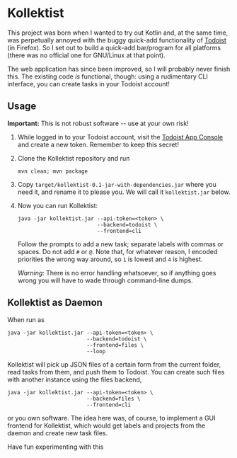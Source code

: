 # Kollektist

This project was born when I wanted to try out Kotlin and, at the same 
time, was perpetually annoyed with the buggy quick-add functionality
of 
    [Todoist](https://todoist.com) 
(in Firefox). So I set out to build a quick-add bar/program for all 
platforms (there was no official one for GNU/Linux at that point).

The web application has since been improved, so I will probably never
finish this. The existing code *is* functional, though: using a 
rudimentary CLI interface, you can create tasks in your Todoist account!

## Usage

**Important:** This is not robust software -- use at your own risk!

 1. While logged in to your Todoist account, visit the
        [Todoist App Console](https://developer.todoist.com/appconsole.html)
    and create a new token. Remember to keep this secret!
    
 2. Clone the Kollektist repository and run 
 
        mvn clean; mvn package
        
 3. Copy `target/kollektist-0.1-jar-with-dependencies.jar` where you
    need it, and rename it to please you.
    We will call it `kollektist.jar` below.
    
 4. Now you can run Kollektist:
 
        java -jar kollektist.jar --api-token=<token> \
                                 --backend=todoist \
                                 --frontend=cli

    Follow the prompts to add a new task; separate labels with commas
    or spaces. Do not add `#` or `@`. Note that, for whatever reason,
    I encoded priorities the wrong way around, so `1` is lowest and 
    `4` is highest.
    
    *Warning:* There is no error handling whatsoever, so if anything
    goes wrong you will have to wade through command-line dumps.
   

## Kollektist as Daemon

When run as

    java -jar kollektist.jar --api-token=<token> \
                             --backend=todoist \
                             --frontend=files \
                             --loop
                            
Kollektist will pick up JSON files of a certain form
from the current folder, read tasks from them, and
push them to Todoist. You can create such files with
another instance using the files backend, 

    java -jar kollektist.jar --api-token=<token> \
                             --backend=files \
                             --frontend=cli

or you own software. The idea here was, of course,
to implement a GUI frontend for Kollektist, which
would get labels and projects from the daemon and
create new task files.

Have fun experimenting with this
